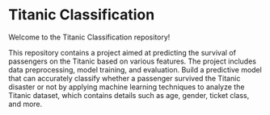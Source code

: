 # Titanic Classification
Welcome to the Titanic Classification repository! 

This repository contains a project aimed at predicting the survival of passengers on the Titanic based on various features. The project includes data preprocessing, model training, and evaluation. Build a predictive model that can accurately classify whether a passenger survived the Titanic disaster or not by applying machine learning techniques to analyze the Titanic dataset, which contains details such as age, gender, ticket class, and more.
